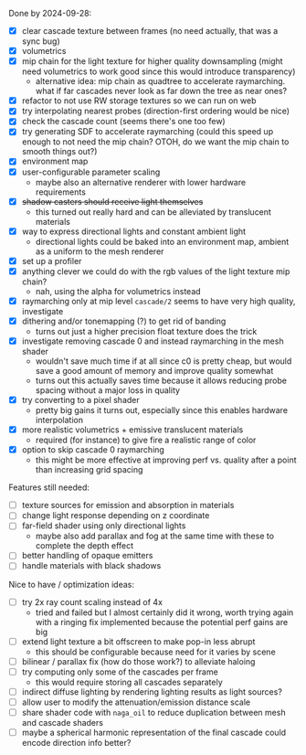 Done by 2024-09-28:

- [x] clear cascade texture between frames (no need actually, that was a sync bug)
- [x] volumetrics
- [x] mip chain for the light texture for higher quality downsampling
   (might need volumetrics to work good since this would introduce transparency)
   - alternative idea: mip chain as quadtree to accelerate raymarching.
     what if far cascades never look as far down the tree as near ones?
- [x] refactor to not use RW storage textures so we can run on web
- [x] try interpolating nearest probes (direction-first ordering would be nice)
- [x] check the cascade count (seems there's one too few)
- [x] try generating SDF to accelerate raymarching
   (could this speed up enough to not need the mip chain?
     OTOH, do we want the mip chain to smooth things out?)
- [x] environment map
- [x] user-configurable parameter scaling
  - maybe also an alternative renderer with lower hardware requirements
- [x] ~~shadow casters should receive light themselves~~
  - this turned out really hard and can be alleviated by translucent materials
- [x] way to express directional lights and constant ambient light
  - directional lights could be baked into an environment map,
     ambient as a uniform to the mesh renderer
- [x] set up a profiler
- [x] anything clever we could do with the rgb values of the light texture mip chain?
	- nah, using the alpha for volumetrics instead
- [x] raymarching only at mip level `cascade/2` seems to have very high quality, investigate
- [x] dithering and/or tonemapping (?) to get rid of banding
  - turns out just a higher precision float texture does the trick
- [x] investigate removing cascade 0 and instead raymarching in the mesh shader
  - wouldn't save much time if at all since c0 is pretty cheap,
     but would save a good amount of memory and improve quality somewhat
  - turns out this actually saves time because it allows
     reducing probe spacing without a major loss in quality
- [x] try converting to a pixel shader
  - pretty big gains it turns out, especially since this enables hardware interpolation
- [x] more realistic volumetrics + emissive translucent materials
  - required (for instance) to give fire a realistic range of color
- [x] option to skip cascade 0 raymarching
  - this might be more effective at improving perf vs. quality
     after a point than increasing grid spacing

Features still needed:

- [ ] texture sources for emission and absorption in materials
- [ ] change light response depending on z coordinate
- [ ] far-field shader using only directional lights
  - maybe also add parallax and fog at the same time with these
	to complete the depth effect
- [ ] better handling of opaque emitters
- [ ] handle materials with black shadows

Nice to have / optimization ideas:

- [ ] try 2x ray count scaling instead of 4x
  - tried and failed but I almost certainly did it wrong,
		worth trying again with a ringing fix implemented
		because the potential perf gains are big
- [ ] extend light texture a bit offscreen to make pop-in less abrupt
  - this should be configurable because need for it varies by scene
- [ ] bilinear / parallax fix (how do those work?) to alleviate haloing
- [ ] try computing only some of the cascades per frame
  - this would require storing all cascades separately
- [ ] indirect diffuse lighting by rendering lighting results as light sources?
- [ ] allow user to modify the attenuation/emission distance scale
- [ ] share shader code with `naga_oil` to reduce duplication between mesh and cascade shaders
- [ ] maybe a spherical harmonic representation of the final cascade could encode direction info better?